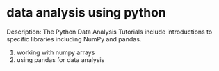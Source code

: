 # data analysis using python

Description: The Python Data Analysis Tutorials include introductions to specific libraries including NumPy and pandas.

1. working with numpy arrays
1. using pandas for data analysis